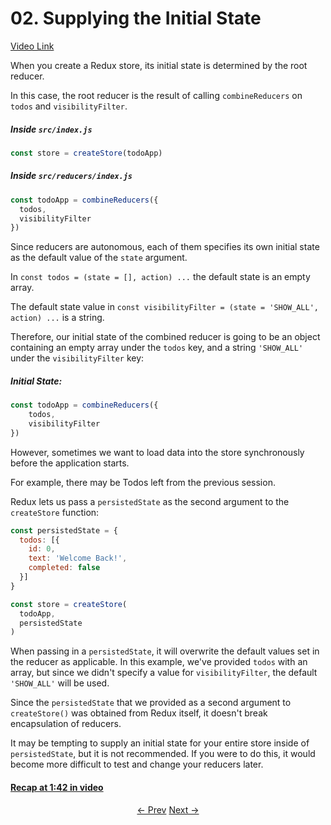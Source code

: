 # 02\. Supplying the Initial State

[Video Link](https://egghead.io/lessons/javascript-redux-supplying-the-initial-state)

When you create a Redux store, its initial state is determined by the root reducer.

In this case, the root reducer is the result of calling `combineReducers` on `todos` and `visibilityFilter`.

##### _Inside `src/index.js`_
```javascript
const store = createStore(todoApp)
```


##### _Inside `src/reducers/index.js`_
```javascript
const todoApp = combineReducers({
  todos,
  visibilityFilter
})
```

Since reducers are autonomous, each of them specifies its own initial state as the default value of the `state` argument.

In `const todos = (state = [], action) ...` the default state is an empty array.

The default state value in `const visibilityFilter = (state = 'SHOW_ALL', action) ...` is a string.

Therefore, our initial state of the combined reducer is going to be an object containing an empty array under the `todos` key, and a string `'SHOW_ALL'` under the `visibilityFilter` key:


##### Initial State:
```javascript
const todoApp = combineReducers({
    todos,
    visibilityFilter
})
```

However, sometimes we want to load data into the store synchronously before the application starts.

For example, there may be Todos left from the previous session.

Redux lets us pass a `persistedState` as the second argument to the `createStore` function:
```javascript
const persistedState = {
  todos: [{
    id: 0,
    text: 'Welcome Back!',
    completed: false
  }]
}

const store = createStore(
  todoApp,
  persistedState
)
```

When passing in a `persistedState`, it will overwrite the default values set in the reducer as applicable. In this example, we've provided `todos` with an array, but since we didn't specify a value for `visibilityFilter`, the default `'SHOW_ALL'` will be used.

Since the `persistedState` that we provided as a second argument to `createStore()` was obtained from Redux itself, it doesn't break encapsulation of reducers.

It may be tempting to supply an initial state for your entire store inside of `persistedState`, but it is not recommended. If you were to do this, it would become more difficult to test and change your reducers later.

#### [Recap at 1:42 in video](https://egghead.io/lessons/javascript-redux-supplying-the-initial-state)


<p align="center">
  <a href="./01-Simplifying_the_Arrow_Functions.md"><- Prev</a>
  <a href="./03-Persisting_the_State_to_the_Local_Storage.md">Next -></a>
</p>
